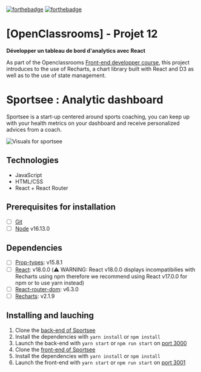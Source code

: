 [![forthebadge](https://forthebadge.com/images/badges/made-with-javascript.svg)](https://forthebadge.com) [![forthebadge](https://forthebadge.com/images/badges/uses-css.svg)](https://forthebadge.com)

# [OpenClassrooms] - Projet 12
**Développer un tableau de bord d'analytics avec React**

As part of the Openclassrooms [Front-end developper course](https://openclassrooms.com/fr/paths/314-developpeur-front-end), this project introduces to the use of Recharts, a chart library built with React and D3 as well as to the use of state management.

# Sportsee : Analytic dashboard

Sportsee is a start-up centered around sports coaching, you can keep up with your health metrics on your dashboard and receive personalized advices from a coach. 

![Visuals for sportsee](https://github.com/Mimi1706/HanNguyen_12_100422/blob/main/Sportsee%20visual.png?raw=true)

## Technologies

- JavaScript
- HTML/CSS
- React + React Router

## Prerequisites for installation

- [ ] [Git](https://git-scm.com)
- [ ] [Node](https://nodejs.org/en/) v16.13.0

## Dependencies

- [ ] [Prop-types](https://www.npmjs.com/package/prop-types): v15.8.1
- [ ] [React](https://reactjs.org): v18.0.0 (:warning: WARNING: React v18.0.0 displays incompatibilies with Recharts using npm therefore we recommend using React v17.0.0 for npm or to use yarn instead)
- [ ] [React-router-dom](https://reactrouter.com/web/guides/quick-start): v6.3.0
- [ ] [Recharts](https://recharts.org/en-US): v2.1.9

## Installing and lauching

1. Clone the [back-end of Sportsee](https://github.com/OpenClassrooms-Student-Center/P9-front-end-dashboard)
2. Install the dependencies with `yarn install` or `npm install`
3. Launch the back-end with `yarn start` or `npm run start` on [port 3000](localhost:3000)
4. Clone the [front-end of Sportsee](https://github.com/Mimi1706/HanNguyen_12_100422)
5. Install the dependencies with `yarn install` or `npm install`
6. Launch the front-end with `yarn start` or `npm run start` on [port 3001](localhost:3001)
